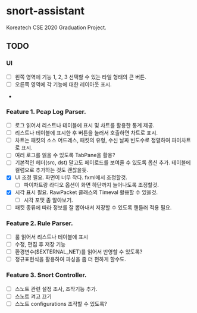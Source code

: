 # snort-assistant
Koreatech CSE 2020 Graduation Project.

## TODO
### UI
- [ ] 왼쪽 영역에 기능 1, 2, 3 선택할 수 있는 타일 형태의 큰 버튼.
- [ ] 오른쪽 영역에 각 기능에 대한 레이아웃 표시.
- 
### Feature 1. Pcap Log Parser.
- [ ] 로그 읽어서 리스트나 테이블에 표시 및 차트를 활용한 통계 제공.
- [ ] 리스트나 테이블에 표시한 후 버튼을 눌러서 호출하면 차트로 표시.
- [ ] 차트는 패킷의 소스 어드레스, 패킷의 유형, 수신 날짜 빈도수로 정렬하여 파이차트로 표시.
- [ ] 여러 로그를 읽을 수 있도록 TabPane을 활용?
- [ ] 기본적인 헤더(src, dst) 말고도 페이로드를 보여줄 수 있도록 옵션 추가. 테이블에 컬럼으로 추가하는 것도 괜찮을듯.
- [X] UI 조정 필요. 화면이 너무 작다. fxml에서 조정할것.
  - [ ] 파이차트랑 라디오 옵션이 화면 하단까지 늘어나도록 조정할것.
- [X] 시각 표시 필요. RawPacket 클래스의 Timeval 활용할 수 있을것.
  - [ ] 시각 포맷 좀 알아보기.
- [ ] 패킷 종류에 따라 정보를 잘 뽑아내서 저장할 수 있도록 핸들러 적용 필요.

### Feature 2. Rule Parser.
- [ ] 룰 읽어서 리스트나 테이블에 표시
- [ ] 수정, 편집 후 저장 기능
- [ ] 환경변수($EXTERNAL_NET)를 읽어서 반영할 수 있도록?
- [ ] 정규표현식을 활용하여 파싱을 좀 더 편하게 할수도.

### Feature 3. Snort Controller.
- [ ] 스노트 관련 설정 조사, 조작기능 추가.
- [ ] 스노트 켜고 끄기
- [ ] 스노트 configurations 조작할 수 있도록?
